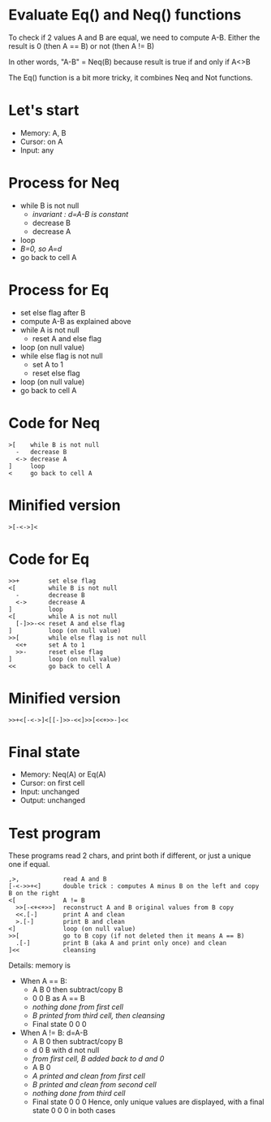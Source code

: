 # Evaluate Eq() and Neq() functions

To check if 2 values A and B are equal, we need to compute A-B. Either the result is 0 (then A == B) or not (then A != B)

In other words, "A-B" = Neq(B) because result is true if and only if A<>B

The Eq() function is a bit more tricky, it combines Neq and Not functions.

# Let's start

* Memory: A, B 
* Cursor: on A
* Input: any

# Process for Neq

* while B is not null
  * _invariant : d=A-B is constant_
  * decrease B
  * decrease A
* loop
* _B=0, so A=d_
* go back to cell A

# Process for Eq

* set else flag after B
* compute A-B as explained above
* while A is not null
  * reset A and else flag
* loop (on null value)
* while else flag is not null
  * set A to 1
  * reset else flag
* loop (on null value)
* go back to cell A

# Code for Neq
```
>[    while B is not null
  -   decrease B
  <-> decrease A
]     loop
<     go back to cell A
```

# Minified version
```
>[-<->]<
```

# Code for Eq
```
>>+        set else flag
<[         while B is not null
  -        decrease B
  <->      decrease A
]          loop
<[         while A is not null
  [-]>>-<< reset A and else flag
]          loop (on null value)
>>[        while else flag is not null
  <<+      set A to 1
  >>-      reset else flag
]          loop (on null value)
<<         go back to cell A
```

# Minified version
```
>>+<[-<->]<[[-]>>-<<]>>[<<+>>-]<<
```

# Final state

* Memory: Neq(A) or Eq(A)
* Cursor: on first cell
* Input: unchanged
* Output: unchanged

# Test program

These programs read 2 chars, and print both if different, or just a unique one if equal.

```
,>,            read A and B
[-<->>+<]      double trick : computes A minus B on the left and copy B on the right
<[             A != B
  >>[-<+<+>>]  reconstruct A and B original values from B copy
  <<.[-]       print A and clean
  >.[-]        print B and clean
<]             loop (on null value)
>>[            go to B copy (if not deleted then it means A == B)
  .[-]         print B (aka A and print only once) and clean
]<<            cleansing
```

Details: memory is
* When A == B:
  * A B 0 then subtract/copy B
  * 0 0 B as A == B
  * _nothing done from first cell_
  * _B printed from third cell, then cleansing_
  * Final state 0 0 0
* When A != B: d=A-B
  * A B 0 then subtract/copy B
  * d 0 B with d not null
  * _from first cell, B added back to d and 0_
  * A B 0
  * _A printed and clean from first cell_
  * _B printed and clean from second cell_
  * _nothing done from third cell_
  * Final state 0 0 0
Hence, only unique values are displayed, with a final state 0 0 0 in both cases
